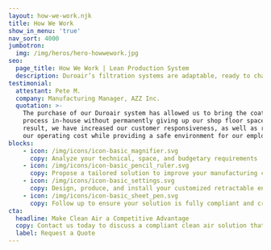 ```yaml
---
layout: how-we-work.njk
title: How We Work
show_in_menu: 'true'
nav_sort: 4000
jumbotron:
  img: /img/heros/hero-howwework.jpg
seo:
  page_title: How We Work | Lean Production System
  description: Duroair’s filtration systems are adaptable, ready to change with the evolving processes of a lean production system.
testimonial:
  attestant: Pete M.
  company: Manufacturing Manager, AZZ Inc.
  quotation: >-
    The purchase of our Duroair system has allowed us to bring the coatings
    process in-house without permanently giving up our shop floor space. As a
    result, we have increased our customer responsiveness, as well as reduced
    our operating cost while providing a safe environment for our employees.
blocks:
    - icon: /img/icons/icon-basic_magnifier.svg
      copy: Analyze your technical, space, and budgetary requirements
    - icon: /img/icons/icon-basic_pencil_ruler.svg
      copy: Propose a tailored solution to improve your manufacturing compliance, efficiency, and productivity
    - icon: /img/icons/icon-basic_settings.svg
      copy: Design, produce, and install your customized retractable enclosure and air handling unit
    - icon: /img/icons/icon-basic_sheet_pen.svg
      copy: Follow up to ensure your solution is fully compliant and creating a cleaner, safer, more productive working environment
cta:
  headline: Make Clean Air a Competitive Advantage
  copy: Contact us today to discuss a compliant clean air solution that delivers bottom-line results in your manufacturing facility.
  label: Request a Quote
---
```

